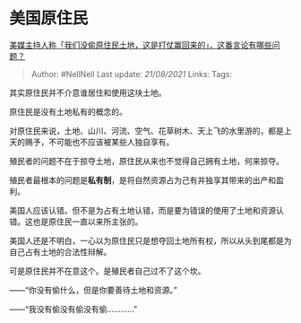 # 美国原住民
[美媒主持人称「我们没偷原住民土地，这是打仗赢回来的」，这番言论有哪些问题？](https://www.zhihu.com/question/471060396/answer/1989094373)

> Author: #NellNell 
Last update: *21/08/2021* 
Links:
Tags: 

其实原住民并不介意谁居住和使用这块土地。

原住民是没有土地私有的概念的。

对原住民来说，土地、山川、河流、空气、花草树木、天上飞的水里游的，都是上天的赐予，不可能也不应该被某些人独自享有。

殖民者的问题不在于掠夺土地，原住民从来也不觉得自己拥有土地，何来掠夺。

殖民者最根本的问题是**私有制**，是将自然资源占为己有并独享其带来的出产和盈利。

美国人应该认错。但不是为占有土地认错，而是要为错误的使用了土地和资源认错。这也是原住民一直以来所主张的。

美国人还是不明白，一心以为原住民只是想夺回土地所有权，所以从头到尾都是为自己占有土地的合法性辩解。

可是原住民并不在意这个。是殖民者自己过不了这个坎。

——“你没有偷什么，但是你要善待土地和资源。”

——“我没有偷没有偷没有偷…………”

  
  


